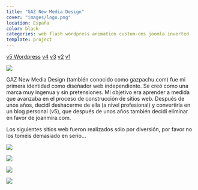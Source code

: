 ```yaml
---
title: "GAZ New Media Design"
cover: "images/logo.png"
location: España
color: black
categories: web flash wordpress animation custom-cms joomla inverted
template: project
---
```


<p class="align-center">
<a class="btn external" role="button" href="http://gazpachu.herokuapp.com" target="_blank">v5 Wordpress</a>
<a class="btn external" role="button" href="http://work.joanmira.com/webs/gazpachu/v4/" target="_blank">v4</a>
<a class="btn external" role="button" href="http://work.joanmira.com/webs/gazpachu/v3/" target="_blank">v3</a>
<a class="btn external" role="button" href="http://work.joanmira.com/webs/gazpachu/v2/" target="_blank">v2</a>
<a class="btn external" role="button" href="http://work.joanmira.com/webs/gazpachu/v1/" target="_blank">v1</a>
</p>

![](/work/gazpach/work/gazpachu/images/1.jpg)

GAZ New Media Design (también conocido como gazpachu.com) fue mi primera identidad como diseñador web independiente. Se creó como una marca muy ingenua y sin pretensiones. Mi objetivo era aprender a medida que avanzaba en el proceso de construcción de sitios web. Después de unos años, decidí deshacerme de ella (a nivel profesional) y convertirla en un blog personal (v5), que después de unos años también decidí eliminar en favor de joanmira.com.

Los siguientes sitios web fueron realizados sólo por diversión, por favor no los toméis demasiado en serio...

![](/work/gazpachu/images/2.png)

![](/work/gazpachu/images/3.jpg)

![](/work/gazpachu/images/4.jpg)

![](/work/gazpachu/images/5.jpg)
